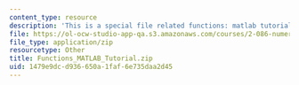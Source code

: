 ```yaml
---
content_type: resource
description: 'This is a special file related functions: matlab tutorial.'
file: https://ol-ocw-studio-app-qa.s3.amazonaws.com/courses/2-086-numerical-computation-for-mechanical-engineers-spring-2013/1479e9dcd936650a1faf6e735daa2d45_Functions_MATLAB_Tutorial.zip
file_type: application/zip
resourcetype: Other
title: Functions_MATLAB_Tutorial.zip
uid: 1479e9dc-d936-650a-1faf-6e735daa2d45
---
```

